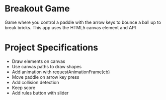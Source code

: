 # Breakout Game
Game where you control a paddle with the arrow keys to bounce a ball up to break bricks. This app uses the HTML5 canvas element and API

# Project Specifications
* Draw elements on canvas
* Use canvas paths to draw shapes
* Add animation with requestAnimationFrame(cb)
* Move paddle on arrow key press
* Add collision detection
* Keep score
* Add rules button with slider
